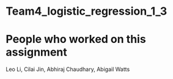 # Team4_logistic_regression_1_3

# People who worked on this assignment

Leo Li, Cilai Jin, Abhiraj Chaudhary, Abigail Watts

